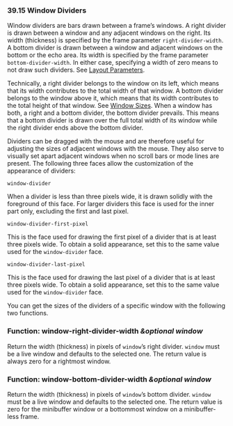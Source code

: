 

### 39.15 Window Dividers

Window dividers are bars drawn between a frame’s windows. A right divider is drawn between a window and any adjacent windows on the right. Its width (thickness) is specified by the frame parameter `right-divider-width`. A bottom divider is drawn between a window and adjacent windows on the bottom or the echo area. Its width is specified by the frame parameter `bottom-divider-width`. In either case, specifying a width of zero means to not draw such dividers. See [Layout Parameters](Layout-Parameters.html).

Technically, a right divider belongs to the window on its left, which means that its width contributes to the total width of that window. A bottom divider belongs to the window above it, which means that its width contributes to the total height of that window. See [Window Sizes](Window-Sizes.html). When a window has both, a right and a bottom divider, the bottom divider prevails. This means that a bottom divider is drawn over the full total width of its window while the right divider ends above the bottom divider.

Dividers can be dragged with the mouse and are therefore useful for adjusting the sizes of adjacent windows with the mouse. They also serve to visually set apart adjacent windows when no scroll bars or mode lines are present. The following three faces allow the customization of the appearance of dividers:

`window-divider`

When a divider is less than three pixels wide, it is drawn solidly with the foreground of this face. For larger dividers this face is used for the inner part only, excluding the first and last pixel.

`window-divider-first-pixel`

This is the face used for drawing the first pixel of a divider that is at least three pixels wide. To obtain a solid appearance, set this to the same value used for the `window-divider` face.

`window-divider-last-pixel`

This is the face used for drawing the last pixel of a divider that is at least three pixels wide. To obtain a solid appearance, set this to the same value used for the `window-divider` face.

You can get the sizes of the dividers of a specific window with the following two functions.

### Function: **window-right-divider-width** *\&optional window*

Return the width (thickness) in pixels of `window`’s right divider. `window` must be a live window and defaults to the selected one. The return value is always zero for a rightmost window.

### Function: **window-bottom-divider-width** *\&optional window*

Return the width (thickness) in pixels of `window`’s bottom divider. `window` must be a live window and defaults to the selected one. The return value is zero for the minibuffer window or a bottommost window on a minibuffer-less frame.
